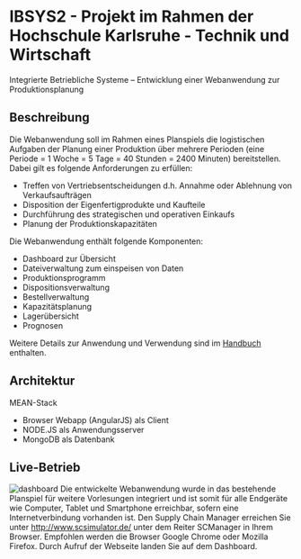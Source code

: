  # IBSYS2 - Projekt im Rahmen der Hochschule Karlsruhe - Technik und Wirtschaft
 
Integrierte Betriebliche Systeme – Entwicklung einer Webanwendung zur Produktionsplanung


## Beschreibung
Die Webanwendung soll im Rahmen eines Planspiels die logistischen Aufgaben der Planung einer Produktion über mehrere Perioden (eine Periode = 1 Woche = 5 Tage = 40 Stunden = 2400 Minuten) bereitstellen. 
Dabei gilt es folgende Anforderungen zu erfüllen:

* Treffen von Vertriebsentscheidungen d.h. Annahme oder Ablehnung von Verkaufsaufträgen
* Disposition der Eigenfertigprodukte und Kaufteile
* Durchführung des strategischen und operativen Einkaufs
* Planung der Produktionskapazitäten

Die Webanwendung enthält folgende Komponenten:

* Dashboard zur Übersicht
* Dateiverwaltung zum einspeisen von Daten
* Produktionsprogramm
* Dispositionsverwaltung
* Bestellverwaltung
* Kapazitätsplanung
* Lagerübersicht
* Prognosen

Weitere Details zur Anwendung und Verwendung sind im [Handbuch](https://github.com/sven2101/IBSys2/blob/master/Manual/final/manual%20final.pdf) enthalten. 

## Architektur
MEAN-Stack

* Browser Webapp (AngularJS) als Client
* NODE.JS als Anwendungsserver
* MongoDB als Datenbank

## Live-Betrieb
![dashboard](Photos/dashboard.png)
Die entwickelte Webanwendung wurde in das bestehende Planspiel für weitere Vorlesungen integriert und ist somit für alle Endgeräte wie Computer, Tablet und Smartphone erreichbar, sofern eine Internetverbindung vorhanden ist. Den Supply Chain Manager erreichen Sie unter http://www.scsimulator.de/ unter dem Reiter SCManager in Ihrem Browser. Empfohlen werden die Browser Google Chrome oder Mozilla Firefox. Durch Aufruf der Webseite landen Sie auf dem Dashboard.
